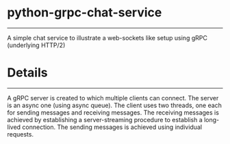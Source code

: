 # python-grpc-chat-service
---

A simple chat service to illustrate a web-sockets like setup using gRPC (underlying HTTP/2)

# Details
---

A gRPC server is created to which multiple clients can connect. The server is an async one (using async queue). The client uses two threads, one each for sending messages and receiving messages. The receiving messages is achieved by establishing a server-streaming procedure to establish a long-lived connection. The sending messages is achieved using individual requests.
